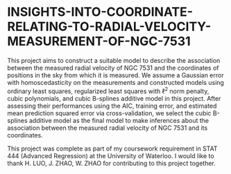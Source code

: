 # INSIGHTS-INTO-COORDINATE-RELATING-TO-RADIAL-VELOCITY-MEASUREMENT-OF-NGC-7531

This project aims to construct a suitable model to describe the association between the measured radial velocity of NGC 7531 and the coordinates of positions in the sky from which it is measured. We assume a Gaussian error with homoscedasticity on the measurements and constructed models using ordinary least squares, regularized least squares with $\ell^2$ norm penalty, cubic polynomials, and cubic B-splines additive model in this project. After assessing their performances using the AIC, training error, and estimated mean prediction squared error via cross-validation, we select the cubic B-splines additive model as the final model to make inferences about the association between the measured radial velocity of NGC 7531 and its coordinates. 

This project was complete as part of my coursework requirement in STAT 444 (Advanced Regression) at the University of Waterloo. I would like to thank H. LUO, J. ZHAO, W. ZHAO for contributing to this project together. 
